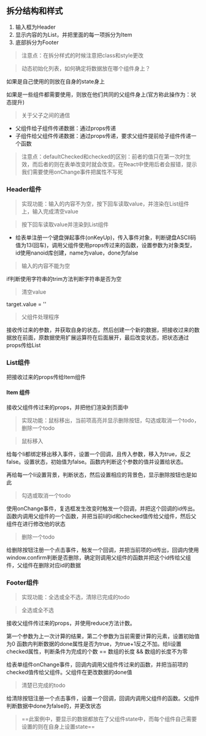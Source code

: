 ## 拆分结构和样式

1. 输入框为Header
2. 显示内容的为List，并把里面的每一项拆分为Item
3. 底部拆分为Footer

> 注意点：在拆分样式的时候注意把class和style更改

> 动态初始化列表，如何确定将数据放在哪个组件身上？

如果是自己使用的则放在自身的state身上

如果是一些组件都需要使用，则放在他们共同的父组件身上(官方称此操作为：状态提升)

> 关于父子之间的通信

- 父组件给子组件传递数据：通过props传递
- 子组件给父组件传递数据：通过props传递，要求父组件提前给子组件传递一个函数

> 注意点：defaultChecked和checked的区别：前者的值只在第一次时生效，而后者的则在表单改变时就会改变。在React中使用后者会报错，提示我们需要使用onChange事件把属性不写死

### Header组件

> 实现功能：输入的内容不为空，按下回车读取value，并渲染在List组件上，输入完成清空value

> 按下回车读取value并渲染到List组件

- 给表单注册一个键盘弹起事件(onKeyUp)，传入事件对象，判断键盘ASCII码值为13(回车)，调用父组件使用props传过来的函数，设置参数为对象类型，id使用nanoid库创建，name为value，done为false

> 输入的内容不能为空

if判断使用字符串的trim方法判断字符串是否为空

> 清空value

target.value = ''

> 父组件处理程序

接收传过来的参数，并获取自身的状态，然后创建一个新的数据，把接收过来的数据放在前面，原数据使用扩展运算符在后面展开，最后改变状态，把状态通过props传给List

### List组件

把接收过来的props传给Item组件

#### Item 组件

接收父组件传过来的props，并把他们渲染到页面中

> 实现功能：鼠标移出，当前项高亮并显示删除按钮，勾选或取消一个todo，删除一个todo



> 鼠标移入

给每个li都绑定移出移入事件，设置一个回调，且传入参数，移入为true，反之false。设置状态，初始值为false。函数内判断这个参数的值并设置给状态。

再给每一个li设置背景，判断状态，然后设置相应的背景色，显示删除按钮也是如此

> 勾选或取消一个todo

使用onChange事件，复选框发生改变时触发一个回调，并把这个回调的id传出。函数内调用父组件的一个函数，并把当前li的id和checked值传给父组件，然后父组件在进行修改他的状态

> 删除一个todo

给删除按钮注册一个点击事件，触发一个回调，并把当前项的id传出，回调内使用window.confirm判断是否删除，确定则调用父组件的函数并把这个id传给父组件，父组件在删除对应id的数据



### Footer组件

> 实现功能：全选或全不选，清除已完成的todo



> 全选或全不选

接收父组件传过来的props，并使用reduce方法计数。

第一个参数为上一次计算的结果，第二个参数为当前需要计算的元素，设置初始值为0 函数内判断数据的done属性是否为true，为true+1反之不加。给li设置checked属性，判断条件为完成的个数 == 数组的长度 && 数组的长度不为零

给表单组件onChange事件，回调内调用父组件传过来的函数，并把当前项的checked值传给父组件。父组件在更改数据的done值

> 清楚已完成的todo

给清除按钮注册一个点击事件，设置一个回调，回调内调用父组件的函数。父组件判断数据中done为false的，并更改状态



> ==此案例中，要显示的数据都放在了父组件state中，而每个组件自己需要设置的则在自身上设置state==

